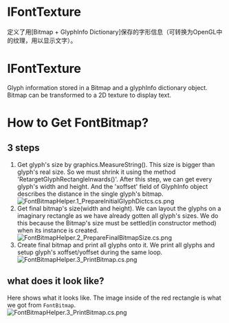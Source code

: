 ﻿# IFontTexture
定义了用[Bitmap + GlyphInfo Dictionary]保存的字形信息（可转换为OpenGL中的纹理，用以显示文字）。 
# IFontTexture
Glyph information stored in a Bitmap and a glyphInfo dictionary object. Bitmap can be transformed to a 2D texture to display text. 
# How to Get FontBitmap?
## 3 steps
1. Get glyph's size by graphics.MeasureString(). This size is bigger than glyph's real size. So we must shrink it using the method 'RetargetGlyphRectangleInwards()'.
After this step, we can get every glyph's width and height. And the 'xoffset' field of GlyphInfo object describes the distance in the single glyph's bitmap.  
![FontBitmapHelper.1_PrepareInitialGlyphDictcs.cs.png](https://github.com/bitzhuwei/CSharpGL/blob/gh-pages/images/CSharpGL/FontBitmapHelper.1_PrepareInitialGlyphDictcs.cs.png?raw=true)
2. Get final bitmap's size(width and height). We can layout the glyphs on a imaginary rectangle as we have already gotten all glyph's sizes.
We do this because the Bitmap's size must be settled(in constructor method) when its instance is created.  
![FontBitmapHelper.2_PrepareFinalBitmapSize.cs.png](https://github.com/bitzhuwei/CSharpGL/blob/gh-pages/images/CSharpGL/FontBitmapHelper.2_PrepareFinalBitmapSize.cs.png?raw=true)
3. Create final bitmap and print all glyphs onto it. We print all glyphs and setup glyph's xoffset/yoffset during the same loop.  
![FontBitmapHelper.3_PrintBitmap.cs.png](https://github.com/bitzhuwei/CSharpGL/blob/gh-pages/images/CSharpGL/FontBitmapHelper.3_PrintBitmap.cs.png?raw=true)

## what does it look like?
Here shows what it looks like. The image inside of the red rectangle is what we got from `FontBitmap`.  
![FontBitmapHelper.3_PrintBitmap.cs.png](https://github.com/bitzhuwei/CSharpGL/blob/gh-pages/images/CSharpGL/FontTexture.jpg?raw=true)
